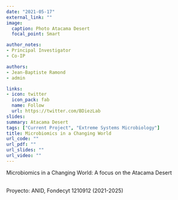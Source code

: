 ```yaml
---
date: "2021-05-17"
external_link: ""
image:
  caption: Photo Atacama Desert
  focal_point: Smart

author_notes:
- Principal Investigator
- Co-IP

authors:
- Jean-Baptiste Ramond
- admin

links:
- icon: twitter
  icon_pack: fab
  name: Follow
  url: https://twitter.com/BDiezLab
slides: 
summary: Atacama Desert
tags: ["Current Project", "Extreme Systems Microbiology"]
title: Microbiomics in a Changing World 
url_code: ""
url_pdf: ""
url_slides: ""
url_video: ""
---
```


Microbiomics in a Changing World: A focus on the Atacama Desert <br><br>


Proyecto: ANID, Fondecyt 1210912 (2021-2025)



